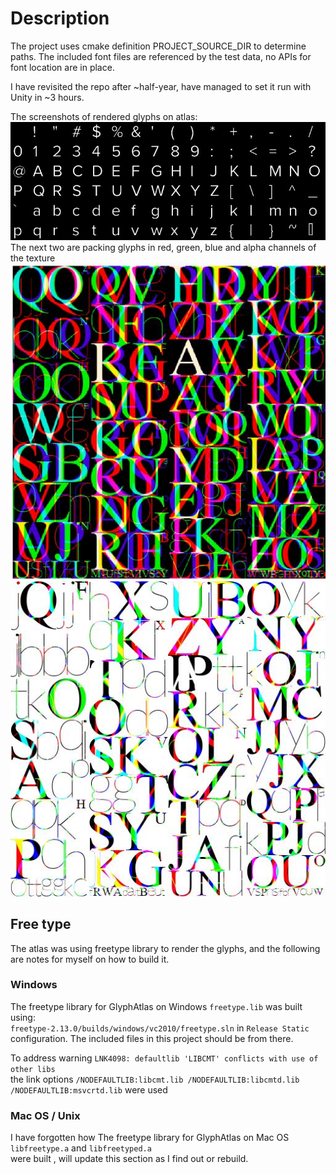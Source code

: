 # Description

The project uses cmake definition PROJECT_SOURCE_DIR to determine paths.
The included font files are referenced by the test data, no APIs for font location are in place.

I have revisited the repo after ~half-year, have managed to set it run with Unity in ~3 hours.

The screenshots of rendered glyphs on atlas:
![](glyph_atlas_simple.jpg)
The next two are packing glyphs in red, green, blue and alpha channels of the texture
![](glyph_atlas_black.jpg)
![](glyph_atlas_white.jpg)

## Free type
The atlas was using freetype library to render the glyphs, and the following are notes for myself on how to build it.

### Windows

The freetype library for GlyphAtlas on Windows `freetype.lib` was built using:<br>
`freetype-2.13.0/builds/windows/vc2010/freetype.sln` in `Release Static` configuration.
The included files in this project should be from there.

To address warning `LNK4098: defaultlib 'LIBCMT' conflicts with use of other libs` <br>
the link options `/NODEFAULTLIB:libcmt.lib /NODEFAULTLIB:libcmtd.lib /NODEFAULTLIB:msvcrtd.lib` were used

### Mac OS / Unix

I have forgotten how The freetype library for GlyphAtlas on Mac OS
`libfreetype.a` and `libfreetyped.a` <br>
were built , will update this section as I find out or rebuild.